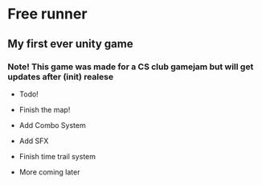 # Free runner 

## My first ever unity game 

### Note! This game was made for a CS club gamejam but will get updates after (init) realese 


- Todo!

- Finish the map!
- Add Combo System
- Add SFX
- Finish time trail system
- More coming later

